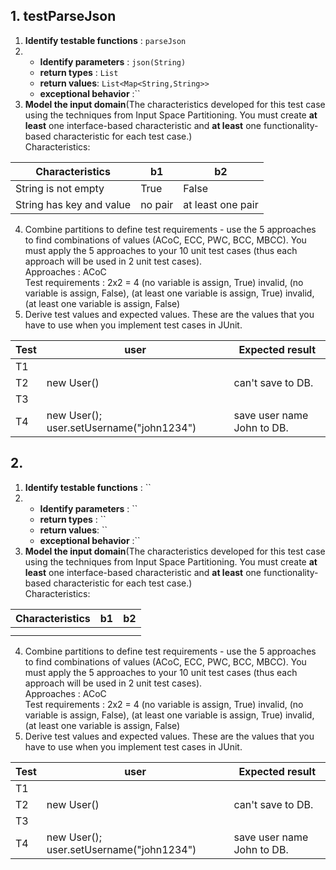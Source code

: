 ## 1. testParseJson

1. **Identify testable functions** : `parseJson`
2.
    - **Identify parameters** : `json(String)`
    - **return types** : `List`
    - **return values**: `List<Map<String,String>>`
    - **exceptional behavior** :``
3. **Model the input domain**(The characteristics developed for this test case using the techniques from Input Space Partitioning. You must create **at least** one interface-based characteristic and **at least** one functionality-based characteristic for each test case.)  
   Characteristics:

| Characteristics          | b1      | b2                |
|--------------------------|---------|-------------------|
| String is not empty      | True    | False             |
| String has key and value | no pair | at least one pair |
4. Combine partitions to define test requirements - use
   the 5 approaches to find combinations of values (ACoC, ECC, PWC, BCC, MBCC). You must apply the 5 approaches to your 10 unit test cases (thus each approach will be used in 2 unit test cases).  
   Approaches : ACoC  
   Test requirements :  2x2 = 4
   (no variable is assign, True) invalid, (no variable is assign, False), (at least one variable is assign, True) invalid, (at least one variable is assign, False)
5. Derive test values and expected values. These are the
   values that you have to use when you implement test cases in JUnit.

| Test | user                                     | Expected result            |
|------|------------------------------------------|----------------------------|
| T1   |                                          |                            |
| T2   | new User()                               | can't save to DB.          |
| T3   |                                          |                            |
| T4   | new User(); user.setUsername("john1234") | save user name John to DB. |



## 2.

1. **Identify testable functions** : ``
2.
   - **Identify parameters** : ``
   - **return types** : ``
   - **return values**: ``
   - **exceptional behavior** :``
3. **Model the input domain**(The characteristics developed for this test case using the techniques from Input Space Partitioning. You must create **at least** one interface-based characteristic and **at least** one functionality-based characteristic for each test case.)  
   Characteristics:

| Characteristics | b1  | b2  |
|-----------------|-----|-----|
|                 |     |     |
|                 |     |     |
4. Combine partitions to define test requirements - use
   the 5 approaches to find combinations of values (ACoC, ECC, PWC, BCC, MBCC). You must apply the 5 approaches to your 10 unit test cases (thus each approach will be used in 2 unit test cases).  
   Approaches : ACoC  
   Test requirements :  2x2 = 4
   (no variable is assign, True) invalid, (no variable is assign, False), (at least one variable is assign, True) invalid, (at least one variable is assign, False)
5. Derive test values and expected values. These are the
   values that you have to use when you implement test cases in JUnit.

| Test | user                                     | Expected result            |
|------|------------------------------------------|----------------------------|
| T1   |                                          |                            |
| T2   | new User()                               | can't save to DB.          |
| T3   |                                          |                            |
| T4   | new User(); user.setUsername("john1234") | save user name John to DB. |
